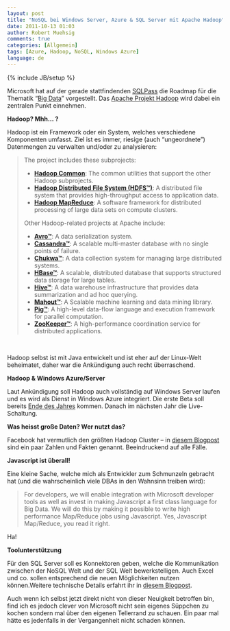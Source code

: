 ```yaml
---
layout: post
title: "NoSQL bei Windows Server, Azure & SQL Server mit Apache Hadoop"
date: 2011-10-13 01:03
author: Robert Muehsig
comments: true
categories: [Allgemein]
tags: [Azure, Hadoop, NoSQL, Windows Azure]
language: de
---
```

{% include JB/setup %}
<p>Microsoft hat auf der gerade stattfindenden <a href="http://www.sqlpass.org/">SQLPass</a> die Roadmap für die Thematik “<a href="http://www.microsoft.com/bigdata">Big Data</a>” vorgestellt. Das <a href="http://hadoop.apache.org/">Apache Projekt Hadoop</a> wird dabei ein zentralen Punkt einnehmen. </p> <p><strong>Hadoop? Mhh… ?</strong></p> <p>Hadoop ist ein Framework oder ein System, welches verschiedene Komponenten umfasst. Ziel ist es immer, riesige (auch “ungeordnete”) Datenmengen zu verwalten und/oder zu analysieren:</p> <blockquote> <p>The project includes these subprojects:  <ul> <li><a href="http://hadoop.apache.org/common/"><strong>Hadoop Common</strong></a>: The common utilities that support the other Hadoop subprojects.  <li><a href="http://hadoop.apache.org/hdfs/"><strong>Hadoop Distributed File System (HDFS™)</strong></a>: A distributed file system that provides high-throughput access to application data.  <li><a href="http://hadoop.apache.org/mapreduce/"><strong>Hadoop MapReduce</strong></a>: A software framework for distributed processing of large data sets on compute clusters.</li></ul> <p>Other Hadoop-related projects at Apache include:  <ul> <li><a href="http://avro.apache.org/"><strong>Avro™</strong></a>: A data serialization system.  <li><a href="http://cassandra.apache.org/"><strong>Cassandra™</strong></a>: A scalable multi-master database with no single points of failure.  <li><a href="http://incubator.apache.org/chukwa/"><strong>Chukwa™</strong></a>: A data collection system for managing large distributed systems.  <li><a href="http://hbase.apache.org/"><strong>HBase™</strong></a>: A scalable, distributed database that supports structured data storage for large tables.  <li><a href="http://hive.apache.org/"><strong>Hive™</strong></a>: A data warehouse infrastructure that provides data summarization and ad hoc querying.  <li><a href="http://mahout.apache.org/"><strong>Mahout™</strong></a>: A Scalable machine learning and data mining library.  <li><a href="http://pig.apache.org/"><strong>Pig™</strong></a>: A high-level data-flow language and execution framework for parallel computation.  <li><a href="http://zookeeper.apache.org/"><strong>ZooKeeper™</strong></a>: A high-performance coordination service for distributed applications.</li></ul></blockquote> <p>&nbsp;</p> <p>Hadoop selbst ist mit Java entwickelt und ist eher auf der Linux-Welt beheimatet, daher war die Ankündigung auch recht überraschend.</p> <p><strong>Hadoop &amp; Windows Azure/Server</strong></p> <p>Laut Ankündigung soll Hadoop auch vollständig auf Windows Server laufen und es wird als Dienst in Windows Azure integriert. Die erste Beta soll bereits <a href="http://blogs.msdn.com/b/windowsazure/archive/2011/10/12/cross-post-microsoft-announces-big-data-roadmap-adopts-apache-hadoop-on-windows-azure.aspx">Ende des Jahres</a> kommen. Danach im nächsten Jahr die Live-Schaltung.</p> <p><strong>Was heisst große Daten? Wer nutzt das?</strong></p> <p>Facebook hat vermutlich den größten Hadoop Cluster – in <a href="http://www.dbms2.com/2009/05/11/facebook-hadoop-and-hive/">diesem Blogpost</a> sind ein paar Zahlen und Fakten genannt. Beeindruckend auf alle Fälle.</p> <p><strong>Javascript ist überall!</strong></p> <p>Eine kleine Sache, welche mich als Entwickler zum Schmunzeln gebracht hat (und die wahrscheinlich viele DBAs in den Wahnsinn treiben wird):</p> <blockquote> <p>For developers, we will enable integration with Microsoft developer tools as well as invest in making Javascript a first class language for Big Data. We will do this by making it possible to write high performance Map/Reduce jobs using Javascript. Yes, Javascript Map/Reduce, you read it right.</p></blockquote> <p>Ha!</p> <p><strong>Toolunterstützung</strong></p> <p>Für den SQL Server soll es Konnektoren geben, welche die Kommunikation zwischen der NoSQL Welt und der SQL Welt bewerkstelligen. Auch Excel und co. sollen entsprechend die neuen Möglichkeiten nutzen können.Weitere technische Details erfahrt ihr in <a href="http://blogs.technet.com/b/port25/archive/2011/10/12/microsoft-hadoop-and-big-data.aspx">diesem Blogpost</a>. </p> <p>Auch wenn ich selbst jetzt direkt nicht von dieser Neuigkeit betroffen bin, find ich es jedoch clever von Microsoft nicht sein eigenes Süppchen zu kochen sondern mal über den eigenen Tellerrand zu schauen. Ein paar mal hätte es jedenfalls in der Vergangenheit nicht schaden können.</p>
